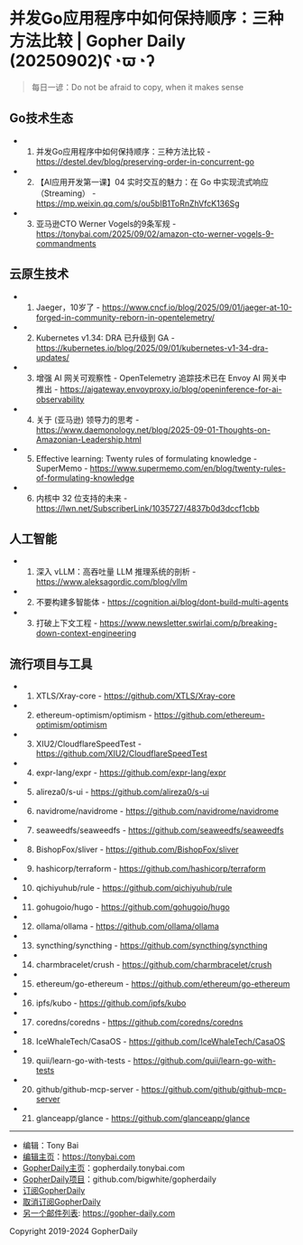# 并发Go应用程序中如何保持顺序：三种方法比较 | Gopher Daily (20250902)ʕ◔ϖ◔ʔ

>每日一谚：Do not be afraid to copy, when it makes sense

## Go技术生态


- 1. 并发Go应用程序中如何保持顺序：三种方法比较 - https://destel.dev/blog/preserving-order-in-concurrent-go

- 2. 【AI应用开发第一课】04 实时交互的魅力：在 Go 中实现流式响应（Streaming） - https://mp.weixin.qq.com/s/ou5bIB1ToRnZhVfcK136Sg

- 3. 亚马逊CTO Werner Vogels的9条军规 - https://tonybai.com/2025/09/02/amazon-cto-werner-vogels-9-commandments


## 云原生技术


- 1. Jaeger，10岁了 - https://www.cncf.io/blog/2025/09/01/jaeger-at-10-forged-in-community-reborn-in-opentelemetry/

- 2. Kubernetes v1.34: DRA 已升级到 GA - https://kubernetes.io/blog/2025/09/01/kubernetes-v1-34-dra-updates/

- 3. 增强 AI 网关可观察性 - OpenTelemetry 追踪技术已在 Envoy AI 网关中推出 - https://aigateway.envoyproxy.io/blog/openinference-for-ai-observability

- 4. 关于 (亚马逊) 领导力的思考 - https://www.daemonology.net/blog/2025-09-01-Thoughts-on-Amazonian-Leadership.html

- 5. Effective learning: Twenty rules of formulating knowledge - SuperMemo - https://www.supermemo.com/en/blog/twenty-rules-of-formulating-knowledge

- 6. 内核中 32 位支持的未来 - https://lwn.net/SubscriberLink/1035727/4837b0d3dccf1cbb


## 人工智能


- 1. 深入 vLLM：高吞吐量 LLM 推理系统的剖析 - https://www.aleksagordic.com/blog/vllm

- 2. 不要构建多智能体 - https://cognition.ai/blog/dont-build-multi-agents

- 3. 打破上下文工程 - https://www.newsletter.swirlai.com/p/breaking-down-context-engineering


## 流行项目与工具


- 1. XTLS/Xray-core - https://github.com/XTLS/Xray-core

- 2. ethereum-optimism/optimism - https://github.com/ethereum-optimism/optimism

- 3. XIU2/CloudflareSpeedTest - https://github.com/XIU2/CloudflareSpeedTest

- 4. expr-lang/expr - https://github.com/expr-lang/expr

- 5. alireza0/s-ui - https://github.com/alireza0/s-ui

- 6. navidrome/navidrome - https://github.com/navidrome/navidrome

- 7. seaweedfs/seaweedfs - https://github.com/seaweedfs/seaweedfs

- 8. BishopFox/sliver - https://github.com/BishopFox/sliver

- 9. hashicorp/terraform - https://github.com/hashicorp/terraform

- 10. qichiyuhub/rule - https://github.com/qichiyuhub/rule

- 11. gohugoio/hugo - https://github.com/gohugoio/hugo

- 12. ollama/ollama - https://github.com/ollama/ollama

- 13. syncthing/syncthing - https://github.com/syncthing/syncthing

- 14. charmbracelet/crush - https://github.com/charmbracelet/crush

- 15. ethereum/go-ethereum - https://github.com/ethereum/go-ethereum

- 16. ipfs/kubo - https://github.com/ipfs/kubo

- 17. coredns/coredns - https://github.com/coredns/coredns

- 18. IceWhaleTech/CasaOS - https://github.com/IceWhaleTech/CasaOS

- 19. quii/learn-go-with-tests - https://github.com/quii/learn-go-with-tests

- 20. github/github-mcp-server - https://github.com/github/github-mcp-server

- 21. glanceapp/glance - https://github.com/glanceapp/glance


----

- 编辑：Tony Bai
- [编辑主页](https://tonybai.com)：https://tonybai.com
- [GopherDaily主页](https://gopherdaily.tonybai.com)：gopherdaily.tonybai.com
- [GopherDaily项目](https://github.com/bigwhite/gopherdaily)：github.com/bigwhite/gopherdaily
- [订阅GopherDaily](https://gopherdaily.tonybai.com/subscribe)
- [取消订阅GopherDaily](https://gopherdaily.tonybai.com/unsubscribe)
- [另一个邮件列表](https://gopher-daily.com): https://gopher-daily.com

Copyright 2019-2024 GopherDaily
